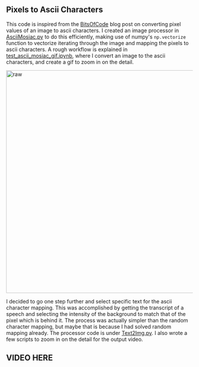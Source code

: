 ## Pixels to Ascii Characters

This code is inspired from the [BitsOfCode](https://bitesofcode.wordpress.com/2017/01/19/converting-images-to-ascii-art-part-1/) blog post on converting pixel values of an image to ascii characters. I created an image processor in [AsciiMosiac.py](AsciiMosiac.py) to do this efficiently, making use of numpy's `np.vectorize` function to vectorize iterating through the image and mapping the pixels to ascii characters. A rough workflow is explained in [test_ascii_mosiac_gif.ipynb](test_ascii_mosiac_gif.ipynb), where I convert an image to the ascii characters, and create a gif to zoom in on the detail. 

<img src="obama/obama_ascii.gif" width="600" alt="raw" />

I decided to go one step further and select specific text for the ascii character mapping. This was accomplished by getting the transcript of a speech and selecting the intensity of the background to match that of the pixel which is behind it. The process was actually simpler than the random character mapping, but maybe that is because I had solved random mapping already. The processor code is under [Text2Img.py](Text2Img.py). I also wrote a few scripts to zoom in on the detail for the output video. 

## VIDEO HERE